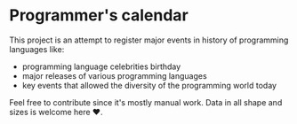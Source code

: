# Programmer's calendar

This project is an attempt to register major events in history of programming languages like:

- programming language celebrities birthday
- major releases of various programming languages
- key events that allowed the diversity of the programming world today

Feel free to contribute since it's mostly manual work. Data in all shape and sizes is welcome here ❤️.

